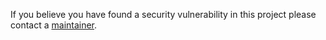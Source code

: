 If you believe you have found a security vulnerability in this project please contact a [maintainer](https://github.com/JoulesCH).
